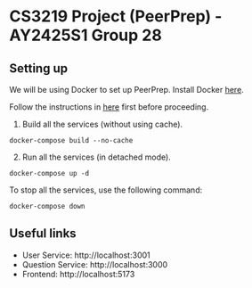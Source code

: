# CS3219 Project (PeerPrep) - AY2425S1 Group 28

## Setting up

We will be using Docker to set up PeerPrep. Install Docker [here](https://docs.docker.com/get-started/get-docker).

Follow the instructions in [here](./backend/README.md) first before proceeding.

1. Build all the services (without using cache).

```
docker-compose build --no-cache
```

2. Run all the services (in detached mode).

```
docker-compose up -d
```

To stop all the services, use the following command:

```
docker-compose down
```

## Useful links

- User Service: http://localhost:3001
- Question Service: http://localhost:3000
- Frontend: http://localhost:5173
